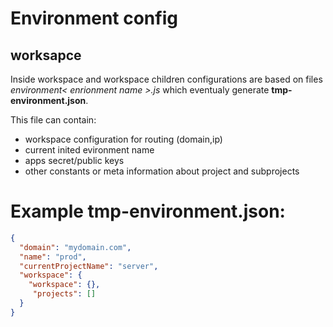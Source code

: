 # Environment config

## worksapce
Inside workspace and workspace children configurations are based on files *environment< enrionment name >.js* which eventualy generate **tmp-environment.json**.

This file can contain:
- workspace configuration for routing (domain,ip)
- current inited evironment name
- apps secret/public keys
- other constants or meta information about project and subprojects

# Example **tmp-environment.json**: 
```json
{
  "domain": "mydomain.com",
  "name": "prod",
  "currentProjectName": "server",
  "workspace": {
    "workspace": {},
     "projects": []      
  }
}
```
